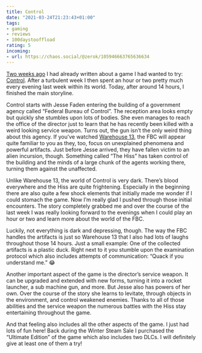 ```yaml
---
title: Control
date: "2021-03-24T21:23:43+01:00"
tags:
- gaming
- reviews
- 100daystooffload
rating: 5
incoming:
- url: https://chaos.social/@zerok/105946663765636634
---
```


[Two weeks ago](https://zerokspot.com/weblog/2021/03/07/not-the-time-for-control/) I had already written about a game I had wanted to try: [Control](https://store.steampowered.com/app/870780/Control_Ultimate_Edition/). After a turbulent week I then spent an hour or two pretty much every evening last week within its world. Today, after around 14 hours, I finished the main storyline.

Control starts with Jesse Faden entering the building of a government agency called “Federal Bureau of Control”. The reception area looks empty but quickly she stumbles upon lots of bodies. She even manages to reach the office of the director just to learn that he has recently been killed with a weird looking service weapon. Turns out, the gun isn’t the only weird thing about this agency. If you’ve watched [Warehouse 13](https://en.wikipedia.org/wiki/Warehouse_13), the FBC will appear quite familiar to you as they, too, focus on unexplained phenomena and powerful artifacts. Just before Jesse arrived, they have fallen victim to an alien incursion, though. Something called “The Hiss” has taken control of the building and the minds of a large chunk of the agents working there, turning them against the unaffected.

Unlike Warehouse 13, the world of Control is very dark. There’s blood everywhere and the Hiss are quite frightening. Especially in the beginning there are also quite a few shock elements that initially made me wonder if I could stomach the game. Now I’m really glad I pushed through those initial encounters. The story completely grabbed me and over the course of the last week I was really looking forward to the evenings when I could play an hour or two and learn more about the world of the FBC.

Luckily, not everything is dark and depressing, though. The way the FBC handles the artifacts is just so Warehouse 13 that I also had lots of laughs throughout those 14 hours. Just a small example: One of the collected artifacts is a plastic duck. Right next to it you stumble upon the examination protocol which also includes attempts of communication: “Quack if you understand me.” 😂

Another important aspect of the game is the director’s service weapon. It can be upgraded and extended with new forms, turning it into a rocket launcher, a sub machine gun, and more. But Jesse also has powers of her own. Over the course of the story she learns to levitate, through objects in the environment, and control weakened enemies. Thanks to all of those abilities and the service weapon the numerous battles with the Hiss stay entertaining throughout the game.

And that feeling also includes all the other aspects of the game. I just had lots of fun here! Back during the Winter Steam Sale I purchased the “Ultimate Edition” of the game which also includes two DLCs. I will definitely give at least one of them a try!
